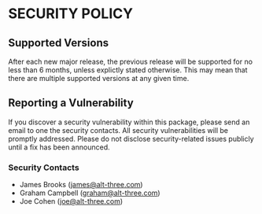 # SECURITY POLICY

## Supported Versions

After each new major release, the previous release will be supported for no
less than 6 months, unless explictly stated otherwise. This may mean that there
are multiple supported versions at any given time.

## Reporting a Vulnerability

If you discover a security vulnerability within this package, please send an
email to one the security contacts. All security vulnerabilities will be
promptly addressed. Please do not disclose security-related issues publicly
until a fix has been announced.

### Security Contacts

* James Brooks (james@alt-three.com)
* Graham Campbell (graham@alt-three.com)
* Joe Cohen (joe@alt-three.com)
